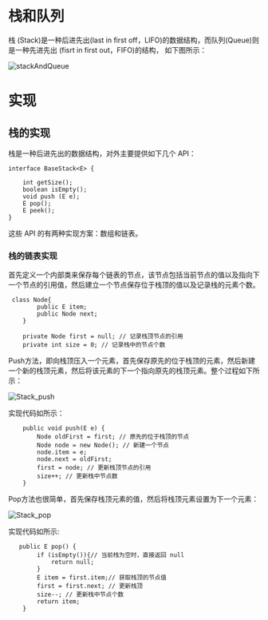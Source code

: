 # 栈和队列

栈 (Stack)是一种后进先出(last in first off，LIFO)的数据结构，而队列(Queue)则是一种先进先出 (fisrt in first out，FIFO)的结构，
如下图所示：

![stackAndQueue]()

# 实现

## 栈的实现

栈是一种后进先出的数据结构，对外主要提供如下几个 API：

```
interface BaseStack<E> {

    int getSize();
    boolean isEmpty();
    void push (E e);
    E pop();
    E peek();
}
```

这些 API 的有两种实现方案：数组和链表。

### 栈的链表实现

首先定义一个内部类来保存每个链表的节点，该节点包括当前节点的值以及指向下一个节点的引用值，然后建立一个节点保存位于栈顶的值以及记录栈的元素个数。

```
 class Node{
        public E item;
        public Node next;
    }

    private Node first = null; // 记录栈顶节点的引用
    private int size = 0; // 记录栈中的节点个数
```

Push方法，即向栈顶压入一个元素，首先保存原先的位于栈顶的元素，然后新建一个新的栈顶元素，然后将该元素的下一个指向原先的栈顶元素。整个过程如下所示：

![Stack_push]()

实现代码如所示：

```
    public void push(E e) {
        Node oldFirst = first; // 原先的位于栈顶的节点
        Node node = new Node(); // 新建一个节点
        node.item = e;
        node.next = oldFirst;
        first = node; // 更新栈顶节点的引用
        size++; // 更新栈中节点数
    }
```


Pop方法也很简单，首先保存栈顶元素的值，然后将栈顶元素设置为下一个元素：

![Stack_pop]()

实现代码如所示:

```
   public E pop() {
        if (isEmpty()){// 当前栈为空时，直接返回 null
            return null;
        }
        E item = first.item;// 获取栈顶的节点值
        first = first.next; // 更新栈顶
        size--; // 更新栈中节点个数
        return item;
    }
```







































